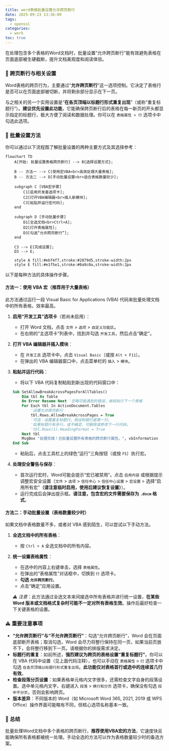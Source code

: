 ```yaml
---
title: word表格批量设置允许跨页断行
date: 2025-09-23 13:36:09
tags:
  - openssl
categories:
  - work
toc: true
---
```


在处理包含多个表格的Word文档时，批量设置“允许跨页断行”能有效避免表格在页面底部被生硬截断，提升文档美观度和阅读体验。

<!-- more -->

### 🧾 跨页断行与相关设置

Word表格的跨页行为，主要通过“**允许跨页断行**”这一选项控制。它决定了表格行是否可以在页面底部被切断，并将剩余部分显示在下一页。

与之相关的另一个实用设置是“**在各页顶端以标题行形式重复出现**”（或称“重复标题行”）。**建议优先设置此功能**，它能确保跨页断行后的表格在每一新页的开头都显示指定的标题行，极大方便了阅读和数据处理。你可以在 `表格属性 > 行` 选项卡中勾选此选项。

### 🔧 批量设置方法

你可以通过以下流程图了解批量设置的两种主要方式及其选择参考：

```mermaid
flowchart TD
    A[开始: 批量设置表格跨页断行] --> B{选择设置方式};
    
    B -- 方法一 --> C[使用宏VBA<br>高效处理大量表格];
    B -- 方法二 --> D[手动批量设置<br>适合表格数量较少];

    subgraph C [VBA宏步骤]
        C1[启用开发者选项卡];
        C2[打开VBA编辑器<br>插入新模块];
        C3[粘贴并运行宏代码];
    end

    subgraph D [手动批量步骤]
        D1[全选文档<br>Ctrl+A];
        D2[打开表格属性];
        D3[勾选“允许跨页断行”];
    end

    C3 --> E[完成设置];
    D3 --> E;

    style A fill:#ebf4f7,stroke:#2079d5,stroke-width:2px
    style E fill:#e1f5e1,stroke:#0a9c0a,stroke-width:2px
```

以下是每种方法的具体操作步骤。

#### 方法一：使用 VBA 宏（推荐用于大量表格）

此方法通过运行一段 Visual Basic for Applications (VBA) 代码来批量处理文档中的所有表格，效率最高。

1.  **启用“开发工具”选项卡**（若尚未启用）：
    *   打开 Word 文档，点击 `文件` > `选项` > `自定义功能区`。
    *   在右侧的“主选项卡”列表中，找到并勾选 `开发工具`，然后点击“确定”。

2.  **打开 VBA 编辑器并插入模块**：
    *   在 `开发工具` 选项卡中，点击 `Visual Basic`（或按 `Alt + F11`）。
    *   在弹出的 VBA 编辑器窗口中，点击菜单栏的 `插入` > `模块`。

3.  **粘贴并运行代码**：
    *   将以下 VBA 代码复制粘贴到新出现的代码窗口中：
    ```vb
    Sub SetAllowBreakAcrossPagesForAllTables()
        Dim tbl As Table
        On Error Resume Next '忽略可能遇到的错误，继续执行下一个表格
        For Each tbl In ActiveDocument.Tables
            '设置允许跨页断行
            tbl.Rows.AllowBreakAcrossPages = True
            '可选：设置重复标题行。假设标题行是第一行。
            '如果标题行有多行，或不确定，可删除或修改下一行代码。
            'tbl.Rows(1).HeadingFormat = True
        Next tbl
        MsgBox "处理完成！已批量设置所有表格的跨页断行属性。", vbInformation
    End Sub
    ```
    *   粘贴后，点击工具栏上的绿色“运行”三角按钮（或按 `F5`）执行宏。

4.  **处理安全警告与保存**：
    *   首次运行宏时，Word可能会提示“宏已被禁用”。点击 `启用内容` 或根据提示调整宏安全设置（`文件` > `选项` > `信任中心` > `信任中心设置` > `宏设置` > 选择“启用所有宏”**（请注意临时启用，使用后建议恢复设置）**）。
    *   运行完成后会弹出提示框。**请注意，包含宏的文件需要保存为 `.docm` 格式**。

#### 方法二：手动批量设置（表格数量较少时）

如果文档中表格数量不多，或者对 VBA 感到陌生，可以尝试以下手动方法。

1.  **全选文档中的所有表格**：
    *   按 `Ctrl + A` 全选文档中的所有内容。

2.  **统一设置表格属性**：
    *   在选中的内容上右键单击，选择 `表格属性`。
    *   在弹出的“表格属性”对话框中，切换到 `行` 选项卡。
    *   **勾选 `允许跨页断行`**。
    *   点击“确定”应用设置。

    *⚠️ 注意*：此方法通过全选文本来间接选中所有表格并进行统一设置，**在某些 Word 版本或文档格式复杂时可能不一定对所有表格生效**。操作后最好检查一下关键表格的设置。

### ⚠️ 重要注意事项

*   **“允许跨页断行”与“不允许跨页断行”**：勾选“允许跨页断行”，Word 会在页面底部断开表格；取消勾选，Word 会尽力将整行保持在同一页，如果当前页放不下，会将整行移到下一页。请根据你的排版需求决定。
*   **标题行的重复**：如前所述，**强烈建议为跨页的表格设置“重复标题行”**。你可以在 VBA 代码中设置（见上面代码注释），也可以手动在 `表格属性` > `行` 选项卡中勾选 `在各页顶端以标题行形式重复出现`。**此功能仅对表格首行或选中的连续首几行有效**。
*   **检查段落分页设置**：如果表格单元格内文字很多，还需检查文字自身的段落设置。选中单元格内文字，右键进入 `段落` > `换行和分页` 选项卡，确保没有勾选 `段中不分页`，否则会影响跨页。
*   **版本差异**：不同版本的 Word（如 Microsoft Word 365, 2021, 2019 或 WPS Office）操作界面可能略有不同，但核心选项名称基本一致。

### 💎 总结

批量处理Word文档中多个表格的跨页断行，**推荐使用VBA宏的方法**，它速度快且能确保所有表格都被统一处理。手动全选的方法可以作为表格数量较少时的备选方案。

